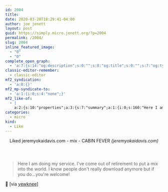 ```yaml
---
id: 2004
title: 
date: 2020-03-20T18:29:41-04:00
author: joe jenett
layout: post
guid: https://simply.micro.jenett.org/?p=2004
permalink: /2004/
slug: 2004
inline_featured_image:
  - "0"
  - "0"
complete_open_graph:
  - 'a:7:{s:14:"og:description";s:0:"";s:8:"og:title";s:0:"";s:7:"og:type";s:0:"";s:12:"twitter:card";s:7:"summary";s:15:"twitter:creator";s:0:"";s:19:"twitter:description";s:0:"";s:8:"og:image";s:0:"";}'
classic-editor-remember:
  - classic-editor
mf2_syndication:
  - 'a:0:{}'
mf2_mp-syndicate-to:
  - 'a:1:{i:0;s:4:"none";}'
mf2_like-of:
  - |
    a:2:{s:10:"properties";a:3:{s:7:"summary";a:1:{i:0;s:160:"Here I am doing my service. I've come out of retirement to put a mix into the world. I know people don't really download anymore but if you do...you're welcome!";}s:4:"name";a:1:{i:0;s:41:"jeremyokaidavis.com  - mix  - CABIN FEVER";}s:3:"url";a:1:{i:0;s:49:"http://jeremyokaidavis.com/mix/cabinfevermix.html";}}s:4:"type";s:4:"cite";}
categories:
  - micro
kind:
  - Like
---
```

<div class="entry-reaction"><section class="response u-like-of h-cite"><header><span class="kind-display-text">Liked</span> <a title="page no longer available" class="p-name u-url">jeremyokaidavis.com  - mix  - CABIN FEVER</a> <em>(<span class="p-publication">jeremyokaidavis.com</span>)</em></header>
<blockquote class="e-summary">Here I am doing my service. I've come out of retirement to put a mix into the world. I know people don't really download anymore but if you do...you're welcome!</blockquote></section></div>
<div class="entry-content e-content" itemprop="description articleBody">
<p>🎵 [via <a title="yewknee" href="https://pinboard.in/u:yewknee">yewknee</a>]</p></div>